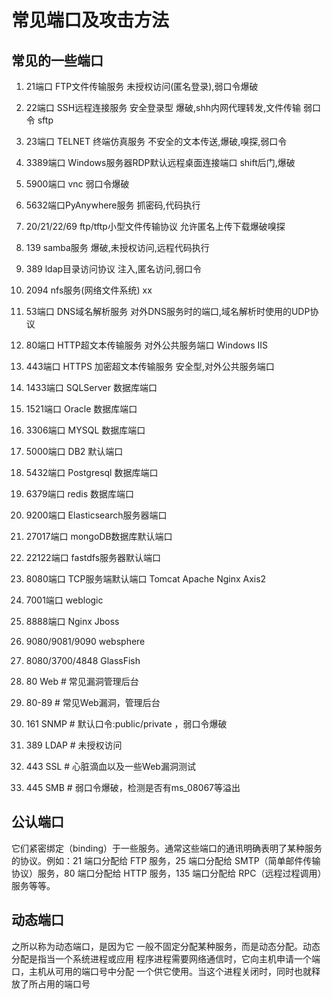 # 常见端口及攻击方法
## 常见的一些端口
1. 21端口 FTP文件传输服务 未授权访问(匿名登录),弱口令爆破
2. 22端口 SSH远程连接服务 安全登录型 爆破,shh内网代理转发,文件传输 弱口令 sftp
3. 23端口 TELNET 终端仿真服务 不安全的文本传送,爆破,嗅探,弱口令
4. 3389端口 Windows服务器RDP默认远程桌面连接端口 shift后门,爆破
5. 5900端口 vnc 弱口令爆破
6. 5632端口PyAnywhere服务 抓密码,代码执行

7. 20/21/22/69 ftp/tftp小型文件传输协议 允许匿名上传下载爆破嗅探
8. 139 samba服务 爆破,未授权访问,远程代码执行
9. 389 ldap目录访问协议 注入,匿名访问,弱口令
10. 2094 nfs服务(网络文件系统) xx
11. 53端口 DNS域名解析服务 对外DNS服务时的端口,域名解析时使用的UDP协议
12. 80端口 HTTP超文本传输服务 对外公共服务端口 Windows IIS
13. 443端口 HTTPS 加密超文本传输服务 安全型,对外公共服务端口

14. 1433端口 SQLServer 数据库端口
15. 1521端口 Oracle 数据库端口
16. 3306端口 MYSQL 数据库端口
17. 5000端口 DB2 默认端口
18. 5432端口 Postgresql 数据库端口
19. 6379端口 redis 数据库端口
20. 9200端口 Elasticsearch服务器端⼝
21. 27017端口 mongoDB数据库默认端口
22. 22122端口 fastdfs服务器默认端口

23. 8080端口 TCP服务端默认端口 Tomcat Apache Nginx Axis2
24. 7001端口 weblogic
25. 8888端口 Nginx Jboss
26. 9080/9081/9090 websphere
27. 8080/3700/4848 GlassFish
28. 80 Web # 常见漏洞管理后台
29. 80-89  # 常⻅Web漏洞，管理后台
30. 161 SNMP # 默认⼝令:public/private ，弱⼝令爆破
32. 389 LDAP # 未授权访问
33. 443 SSL # ⼼脏滴⾎以及⼀些Web漏洞测试
34. 445 SMB # 弱⼝令爆破，检测是否有ms_08067等溢出

## 公认端⼝
它们紧密绑定（binding）于⼀些服务。通常这些端⼝的通讯明确表明了某种服务的协议。例如：21 端⼝分配给 FTP 服务，25 端⼝分配给 SMTP（简单邮件传输协议）服务，80 端⼝分配给 HTTP 服务，135 端⼝分配给 RPC（远程过程调⽤）服务等等。
## 动态端⼝
之所以称为动态端⼝，是因为它 ⼀般不固定分配某种服务，⽽是动态分配。动态分配是指当⼀个系统进程或应⽤ 程序进程需要⽹络通信时，它向主机申请⼀个端⼝，主机从可⽤的端⼝号中分配 ⼀个供它使⽤。当这个进程关闭时，同时也就释放了所占⽤的端⼝号
